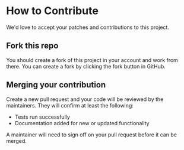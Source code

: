 # How to Contribute

We'd love to accept your patches and contributions to this project.

## Fork this repo

You should create a fork of this project in your account and work from there. You can create a fork by clicking the fork button in GitHub.

## Merging your contribution

Create a new pull request and your code will be reviewed by the maintainers. They will confirm at least the following:

- Tests run successfully
- Documentation added for new or updated functionality

A maintainer will need to sign off on your pull request before it can be merged.

